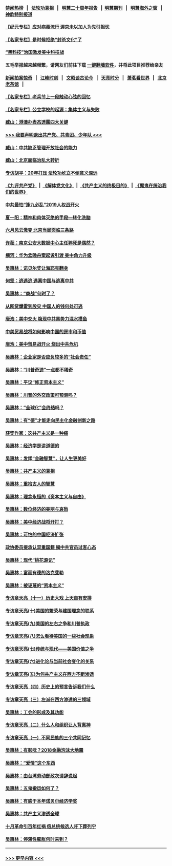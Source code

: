 #### [禁闻热榜](热点新闻.md?=0)  &nbsp;&nbsp;|&nbsp;&nbsp; [法轮功真相](https://github.com/gfw-breaker/truth/blob/master/README.md?=0) &nbsp;&nbsp;|&nbsp;&nbsp; [明慧二十周年报告](https://github.com/gfw-breaker/mh-reports/blob/master/README.md?=0) &nbsp;&nbsp;|&nbsp;&nbsp;[明慧期刊](https://github.com/gfw-breaker/mh-qikan) &nbsp;&nbsp;|&nbsp;&nbsp; [明慧海外之窗](https://github.com/gfw-breaker/mh-news/blob/master/README.md?=0) &nbsp;&nbsp;|&nbsp;&nbsp; [神韵特别报道](https://github.com/gfw-breaker/mh-news/blob/master/shenyun.md?=0)
#### [【纪元专栏】应对病毒流行 渥京未以加人为先引担忧](../pages/nsc423/n11875714.md?t=02240601) 
#### [【名家专栏】是时候拒绝“封杀文化”了](../pages/nsc423/n11814093.md?t=02240601) 
#### [“黑科技”治国激发美中科技战](../pages/nsc423/n11638056.md?t=02240601) 
#### 五毛举报越来越频繁，请网友们前往下载 [一键翻墙软件](https://github.com/gfw-breaker/ssr-accounts)，并将此项目推荐给亲友
#### [新闻拍案惊奇](https://github.com/gfw-breaker/banned-news/blob/master/pages/link4.md) &nbsp;&nbsp;|&nbsp;&nbsp; [江峰时刻](https://github.com/gfw-breaker/banned-news/blob/master/pages/link4.md) &nbsp;&nbsp;|&nbsp;&nbsp; [文昭谈古论今](https://github.com/gfw-breaker/banned-news/blob/master/pages/link4.md) &nbsp;&nbsp;|&nbsp;&nbsp; [天亮时分](https://github.com/gfw-breaker/banned-news/blob/master/pages/link4.md) &nbsp;&nbsp;|&nbsp;&nbsp; [萧茗看世界](https://github.com/gfw-breaker/banned-news/blob/master/pages/link4.md) &nbsp;&nbsp;|&nbsp;&nbsp; [北京老茶馆](https://github.com/gfw-breaker/banned-news/blob/master/pages/link4.md) &nbsp;&nbsp;|&nbsp;&nbsp; 
#### [【名家专栏】老兵节上一段触动心弦的回忆](../pages/nsc423/n11646016.md?t=02240601) 
#### [【名家专栏】公立学校的起源：集体主义与失败](../pages/nsc423/n11601833.md?t=02240601) 
#### [臧山：港澳办表态透露四大关键](../pages/nsc423/n11421628.md?t=02240601) 
#### [>>> 我要声明退出共产党、共青团、少年队 <<<](https://github.com/begood0513/goodnews/blob/master/quit/letter.md) 
#### [臧山：中共缺乏管理开放社会的能力](../pages/nsc423/n11407457.md?t=02240601) 
#### [臧山：北京面临治乱大转折](../pages/nsc423/n11406895.md?t=02240601) 
#### [专访胡平：20年打压 法轮功屹立不倒意义深远](../pages/nsc423/n11398800.md?t=02240601) 
#### [《九评共产党》](https://github.com/begood0513/9ping.md/blob/master/README.md) &nbsp;|&nbsp; [《解体党文化》](../../../../jtdwh.md/blob/master/README.md)  &nbsp;|&nbsp; [《共产主义的终极目的》](../../../../gczydzjmd.md/blob/master/README.md) &nbsp;|&nbsp; [《魔鬼在统治我们的世界》](../../../../mgztzwmdsj.md/blob/master/README.md) 
#### [中共最怕“逢九必乱”2019人权战开火](../pages/nsc423/n11385248.md?t=02240601) 
#### [夏一阳：精神和肉体灭绝的手段—转化洗脑](../pages/nsc423/n11368250.md?t=02240601) 
#### [六月风云激变 北京当局面临三条路](../pages/nsc423/n11313668.md?t=02240601) 
#### [许茹：南京公安大数据中心主任猝死是偶然？](../pages/nsc423/n11064744.md?t=02240601) 
#### [横河：华为孟晚舟案起诉引渡 美中角力升级](../pages/nsc423/n11027230.md?t=02240601) 
#### [吴惠林：诺贝尔奖让海耶克翻身](../pages/nsc423/n10890049.md?t=02240601) 
#### [何坚：逃逃逃 逃离中国与逃离中共](../pages/nsc423/n10592891.md?t=02240601) 
#### [吴惠林：“商战”何时了？](../pages/nsc423/n10573558.md?t=02240601) 
#### [从网贷爆雷到股灾 中国人的钱何处可逃](../pages/nsc423/n10572800.md?t=02240601) 
#### [唐浩：美中交火 隐现中共黑势力混水摸鱼](../pages/nsc423/n10544040.md?t=02240601) 
#### [中美贸易战将如何影响中国的房市和币值](../pages/nsc423/n10543697.md?t=02240601) 
#### [唐浩：美中贸易战开火 烧出中共危机](../pages/nsc423/n10540126.md?t=02240601) 
#### [吴惠林：企业家是否应负较多的“社会责任”](../pages/nsc423/n10535022.md?t=02240601) 
#### [吴惠林：“川普奇迹”一点都不稀奇](../pages/nsc423/n10512808.md?t=02240601) 
#### [吴惠林：平议“修正资本主义”](../pages/nsc423/n10495724.md?t=02240601) 
#### [吴惠林：川普的外交政策可预测吗？](../pages/nsc423/n10462387.md?t=02240601) 
#### [吴惠林：“全球化”会终结吗？](../pages/nsc423/n10452838.md?t=02240601) 
#### [吴惠林：有“德”才能走向民主化金融创新之路](../pages/nsc423/n10432292.md?t=02240601) 
#### [获奖作家：这共产主义是一种癌](../pages/nsc423/n10431541.md?t=02240601) 
#### [吴惠林：经济学是讲道德的](../pages/nsc423/n10398014.md?t=02240601) 
#### [吴惠林：发挥“金融智慧”，让人生更美好](../pages/nsc423/n10375019.md?t=02240601) 
#### [吴惠林：共产主义的真相](../pages/nsc423/n10351394.md?t=02240601) 
#### [吴惠林：重拾古人的智慧](../pages/nsc423/n10337691.md?t=02240601) 
#### [吴惠林：理念永恒的《资本主义与自由》](../pages/nsc423/n10316274.md?t=02240601) 
#### [吴惠林：数位经济的美丽与哀愁](../pages/nsc423/n10292946.md?t=02240601) 
#### [吴惠林：美中经济战将开打？](../pages/nsc423/n10258825.md?t=02240601) 
#### [吴惠林：可怕的中国经济扩张](../pages/nsc423/n10219147.md?t=02240601) 
#### [政协委员提承认双重国籍 揭中共官员过客心态](../pages/nsc423/n10208809.md?t=02240601) 
#### [吴惠林：现代“桃花源记”](../pages/nsc423/n10185234.md?t=02240601) 
#### [吴惠林：富而有德的洛克斐勒](../pages/nsc423/n10142264.md?t=02240601) 
#### [吴惠林：被诬蔑的“资本主义”](../pages/nsc423/n10124816.md?t=02240601) 
#### [专访章天亮（十一）历史大戏 上天自有安排](../pages/nsc423/n10094905.md?t=02240601) 
#### [专访章天亮(十)美国的繁荣与建国理念的联系](../pages/nsc423/n10094899.md?t=02240601) 
#### [专访章天亮(九)美国的左右之争和川普执政](../pages/nsc423/n10094889.md?t=02240601) 
#### [专访章天亮(八)怎么看待美国的一些社会现象](../pages/nsc423/n10094857.md?t=02240601) 
#### [专访章天亮(七)传统与现代——美国价值之争](../pages/nsc423/n10093140.md?t=02240601) 
#### [专访章天亮(六)进化论与当前社会变化的关系](../pages/nsc423/n10092036.md?t=02240601) 
#### [专访章天亮(五)为何共产主义在西方不断渗透](../pages/nsc423/n10083620.md?t=02240601) 
#### [专访章天亮（四）历史上的预言告诉我们什么](../pages/nsc423/n10083606.md?t=02240601) 
#### [专访章天亮（三）左派在西方渗透的三领域](../pages/nsc423/n10081115.md?t=02240601) 
#### [吴惠林：工会的形成及其功能](../pages/nsc423/n10080633.md?t=02240601) 
#### [专访章天亮（二）什么人和组织让人背离神](../pages/nsc423/n10076637.md?t=02240601) 
#### [专访章天亮（一）不同民族的三个共同记忆](../pages/nsc423/n10074188.md?t=02240601) 
#### [吴惠林：有影呒？2018金融泡沫大地震](../pages/nsc423/n10040534.md?t=02240601) 
#### [吴惠林：“爱情”这个东西](../pages/nsc423/n10019423.md?t=02240601) 
#### [吴惠林：由台湾劳动部政次请辞说起](../pages/nsc423/n9979679.md?t=02240601) 
#### [吴惠林：五鬼搬运如何了？](../pages/nsc423/n9925338.md?t=02240601) 
#### [吴惠林：有感于本年诺贝尔经济学奖](../pages/nsc423/n9871883.md?t=02240601) 
#### [吴惠林：共产主义渗透全球](../pages/nsc423/n9812748.md?t=02240601) 
#### [十月革命引百年红祸 俄总统候选人吁下葬列宁](../pages/nsc423/n9810182.md?t=02240601) 
#### [吴惠林：停滞性膨胀何时来到？](../pages/nsc423/n9764136.md?t=02240601) 

----
#### [ >>> 更早内容 <<< ](../indexes/nsc423-earlier.md)
